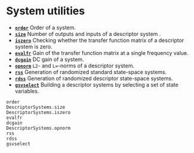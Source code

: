 # System utilities

* **[`order`](@ref)**   Order of a system.
* **[`size`](@ref)**    Number of outputs and inputs of a descriptor system .
* **[`iszero`](@ref)**   Checking whether the transfer function matrix of a descriptor system is zero.
* **[`evalfr`](@ref)**   Gain of the transfer function matrix at a single frequency value.
* **[`dcgain`](@ref)**   DC gain of a system.
* **[`opnorm`](@ref)**   `L2`- and `L∞`-norms of a descriptor system.
* **[`rss`](@ref)**   Generation of randomized standard state-space systems.
* **[`rdss`](@ref)**   Generation of randomized descriptor state-space systems.
* **[`gsvselect`](@ref)**   Building a descriptor systems by selecting a set of state variables.

```@docs
order
DescriptorSystems.size
DescriptorSystems.iszero
evalfr
dcgain
DescriptorSystems.opnorm
rss
rdss
gsvselect
```
